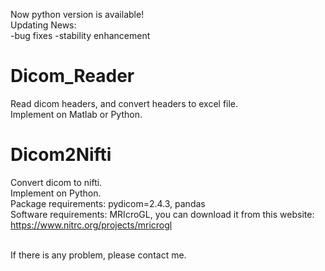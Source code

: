 Now python version is available!<br>
Updating News:<br>
  -bug fixes
  -stability enhancement

# Dicom_Reader
Read dicom headers, and convert headers to excel file.<br>
Implement on Matlab or Python.

# Dicom2Nifti
Convert dicom to nifti.<br>
Implement on Python.<br>
Package requirements: pydicom=2.4.3, pandas<br>
Software requirements: MRIcroGL, you can download it from this website:
https://www.nitrc.org/projects/mricrogl

<br>
If there is any problem, please contact me.

